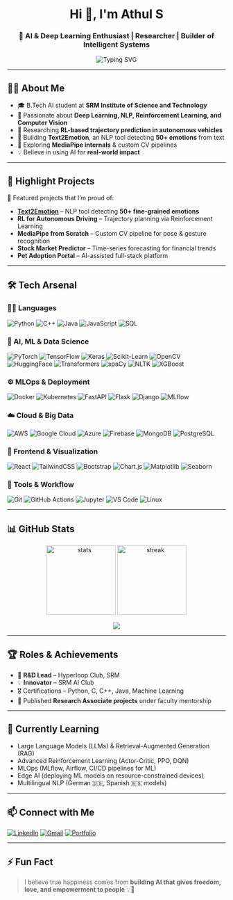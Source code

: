 <!-- Profile Header -->
<h1 align="center">Hi 👋, I'm Athul S</h1>
<h3 align="center">🚀 AI & Deep Learning Enthusiast | Researcher | Builder of Intelligent Systems</h3>

<!-- Typing SVG -->
<p align="center">
  <img src="https://readme-typing-svg.herokuapp.com?font=Fira+Code&pause=1000&color=2F81F7&center=true&vCenter=true&width=650&lines=AI+Engineer+in+the+making;Deep+Learning+%7C+NLP+%7C+Reinforcement+Learning;LLMs+%7C+MLOps+%7C+Autonomous+Systems;Always+Learning+and+Building;Open+Source+Contributor" alt="Typing SVG" />
</p>

---

## 🧑‍💻 About Me
- 🎓 B.Tech AI student at **SRM Institute of Science and Technology**  
- 🤖 Passionate about **Deep Learning, NLP, Reinforcement Learning, and Computer Vision**  
- 📝 Researching **RL-based trajectory prediction in autonomous vehicles**  
- 🔬 Building **Text2Emotion**, an NLP tool detecting **50+ emotions** from text  
- 🌱 Exploring **MediaPipe internals** & custom CV pipelines  
- 💡 Believe in using AI for **real-world impact**  

---

## 🚀 Highlight Projects
🌟 Featured projects that I’m proud of:  

- **[Text2Emotion](https://github.com/imathul270/Text2Emotion)** – NLP tool detecting **50+ fine-grained emotions**  
- **RL for Autonomous Driving** – Trajectory planning via Reinforcement Learning  
- **MediaPipe from Scratch** – Custom CV pipeline for pose & gesture recognition  
- **Stock Market Predictor** – Time-series forecasting for financial trends  
- **Pet Adoption Portal** – AI-assisted full-stack platform  

---

## 🛠 Tech Arsenal

### 👨‍💻 Languages  
![Python](https://img.shields.io/badge/Python-3776AB?style=flat&logo=python&logoColor=white)
![C++](https://img.shields.io/badge/C++-00599C?style=flat&logo=cplusplus&logoColor=white)
![Java](https://img.shields.io/badge/Java-007396?style=flat&logo=java&logoColor=white)
![JavaScript](https://img.shields.io/badge/JavaScript-F7DF1E?style=flat&logo=javascript&logoColor=black)
![SQL](https://img.shields.io/badge/SQL-4479A1?style=flat&logo=mysql&logoColor=white)

### 🤖 AI, ML & Data Science  
![PyTorch](https://img.shields.io/badge/PyTorch-EE4C2C?style=flat&logo=pytorch&logoColor=white)
![TensorFlow](https://img.shields.io/badge/TensorFlow-FF6F00?style=flat&logo=tensorflow&logoColor=white)
![Keras](https://img.shields.io/badge/Keras-D00000?style=flat&logo=keras&logoColor=white)
![Scikit-Learn](https://img.shields.io/badge/Scikit--Learn-F7931E?style=flat&logo=scikit-learn&logoColor=white)
![OpenCV](https://img.shields.io/badge/OpenCV-5C3EE8?style=flat&logo=opencv&logoColor=white)
![HuggingFace](https://img.shields.io/badge/HuggingFace-FFBF00?style=flat&logo=huggingface&logoColor=black)
![Transformers](https://img.shields.io/badge/Transformers-FFBF00?style=flat&logo=huggingface&logoColor=black)
![spaCy](https://img.shields.io/badge/spaCy-09A3D5?style=flat&logo=spacy&logoColor=white)
![NLTK](https://img.shields.io/badge/NLTK-76B900?style=flat&logo=nltk&logoColor=white)
![XGBoost](https://img.shields.io/badge/XGBoost-FF6F00?style=flat&logo=xgboost&logoColor=white)

### ⚙️ MLOps & Deployment  
![Docker](https://img.shields.io/badge/Docker-2496ED?style=flat&logo=docker&logoColor=white)
![Kubernetes](https://img.shields.io/badge/Kubernetes-326CE5?style=flat&logo=kubernetes&logoColor=white)
![FastAPI](https://img.shields.io/badge/FastAPI-009688?style=flat&logo=fastapi&logoColor=white)
![Flask](https://img.shields.io/badge/Flask-000000?style=flat&logo=flask&logoColor=white)
![Django](https://img.shields.io/badge/Django-092E20?style=flat&logo=django&logoColor=white)
![MLflow](https://img.shields.io/badge/MLflow-0194E2?style=flat&logo=mlflow&logoColor=white)

### ☁️ Cloud & Big Data  
![AWS](https://img.shields.io/badge/AWS-232F3E?style=flat&logo=amazonaws&logoColor=white)
![Google Cloud](https://img.shields.io/badge/Google_Cloud-4285F4?style=flat&logo=googlecloud&logoColor=white)
![Azure](https://img.shields.io/badge/Azure-0078D4?style=flat&logo=microsoftazure&logoColor=white)
![Firebase](https://img.shields.io/badge/Firebase-FFCA28?style=flat&logo=firebase&logoColor=black)
![MongoDB](https://img.shields.io/badge/MongoDB-47A248?style=flat&logo=mongodb&logoColor=white)
![PostgreSQL](https://img.shields.io/badge/PostgreSQL-4169E1?style=flat&logo=postgresql&logoColor=white)

### 🎨 Frontend & Visualization  
![React](https://img.shields.io/badge/React-61DAFB?style=flat&logo=react&logoColor=black)
![TailwindCSS](https://img.shields.io/badge/Tailwind_CSS-38B2AC?style=flat&logo=tailwind-css&logoColor=white)
![Bootstrap](https://img.shields.io/badge/Bootstrap-7952B3?style=flat&logo=bootstrap&logoColor=white)
![Chart.js](https://img.shields.io/badge/Chart.js-FF6384?style=flat&logo=chartdotjs&logoColor=white)
![Matplotlib](https://img.shields.io/badge/Matplotlib-11557C?style=flat&logo=plotly&logoColor=white)
![Seaborn](https://img.shields.io/badge/Seaborn-3776AB?style=flat&logo=python&logoColor=white)

### 🔧 Tools & Workflow  
![Git](https://img.shields.io/badge/Git-F05032?style=flat&logo=git&logoColor=white)
![GitHub Actions](https://img.shields.io/badge/GitHub_Actions-2088FF?style=flat&logo=githubactions&logoColor=white)
![Jupyter](https://img.shields.io/badge/Jupyter-F37626?style=flat&logo=jupyter&logoColor=white)
![VS Code](https://img.shields.io/badge/VS_Code-007ACC?style=flat&logo=visual-studio-code&logoColor=white)
![Linux](https://img.shields.io/badge/Linux-FCC624?style=flat&logo=linux&logoColor=black)

---

## 📊 GitHub Stats
<p align="center">
  <img src="https://github-readme-stats.vercel.app/api?username=imathul270&show_icons=true&theme=tokyonight" alt="stats" height="160"/>
  <img src="https://github-readme-streak-stats.herokuapp.com/?user=imathul270&theme=tokyonight" alt="streak" height="160"/>
</p>

<p align="center">
  <img src="https://github-readme-activity-graph.vercel.app/graph?username=imathul270&theme=react-dark&hide_border=true&area=true" />
</p>

---

## 🏆 Roles & Achievements
- 🧪 **R&D Lead** – Hyperloop Club, SRM  
- 💡 **Innovator** – SRM AI Club  
- 🎖️ Certifications – Python, C, C++, Java, Machine Learning  
- 🚀 Published **Research Associate projects** under faculty mentorship  

---

## 🌱 Currently Learning
- Large Language Models (LLMs) & Retrieval-Augmented Generation (RAG)  
- Advanced Reinforcement Learning (Actor-Critic, PPO, DQN)  
- MLOps (MLflow, Airflow, CI/CD pipelines for ML)  
- Edge AI (deploying ML models on resource-constrained devices)  
- Multilingual NLP (German 🇩🇪, Spanish 🇪🇸 models)  

---

## 📫 Connect with Me
[![LinkedIn](https://img.shields.io/badge/LinkedIn-blue?style=flat&logo=linkedin&logoColor=white)](https://www.linkedin.com/in/athul-s-010117289/)
[![Gmail](https://img.shields.io/badge/Gmail-D14836?style=flat&logo=gmail&logoColor=white)](mailto:imathul270@gmail.com)
[![Portfolio](https://img.shields.io/badge/Portfolio-000?style=flat&logo=google-chrome&logoColor=white)](https://imathul270.github.io)  

---

## ⚡ Fun Fact  
> I believe true happiness comes from **building AI that gives freedom, love, and empowerment to people** 💡💖
